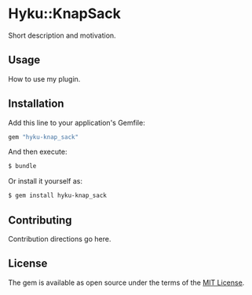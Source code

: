 # Hyku::KnapSack
Short description and motivation.

## Usage
How to use my plugin.

## Installation
Add this line to your application's Gemfile:

```ruby
gem "hyku-knap_sack"
```

And then execute:
```bash
$ bundle
```

Or install it yourself as:
```bash
$ gem install hyku-knap_sack
```

## Contributing
Contribution directions go here.

## License
The gem is available as open source under the terms of the [MIT License](https://opensource.org/licenses/MIT).
